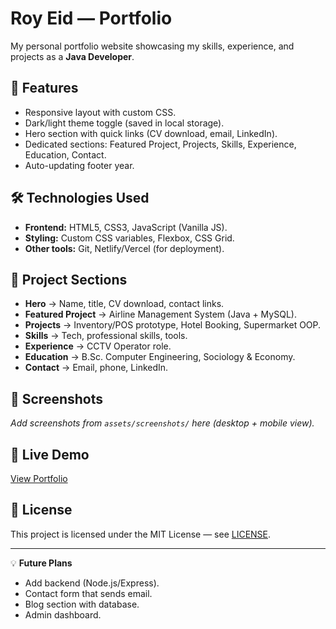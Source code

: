 # Roy Eid — Portfolio

My personal portfolio website showcasing my skills, experience, and projects as a **Java Developer**.

## 🚀 Features
- Responsive layout with custom CSS.
- Dark/light theme toggle (saved in local storage).
- Hero section with quick links (CV download, email, LinkedIn).
- Dedicated sections: Featured Project, Projects, Skills, Experience, Education, Contact.
- Auto-updating footer year.

## 🛠️ Technologies Used
- **Frontend:** HTML5, CSS3, JavaScript (Vanilla JS).
- **Styling:** Custom CSS variables, Flexbox, CSS Grid.
- **Other tools:** Git, Netlify/Vercel (for deployment).

## 📂 Project Sections
- **Hero** → Name, title, CV download, contact links.
- **Featured Project** → Airline Management System (Java + MySQL).
- **Projects** → Inventory/POS prototype, Hotel Booking, Supermarket OOP.
- **Skills** → Tech, professional skills, tools.
- **Experience** → CCTV Operator role.
- **Education** → B.Sc. Computer Engineering, Sociology & Economy.
- **Contact** → Email, phone, LinkedIn.

## 📸 Screenshots
_Add screenshots from `assets/screenshots/` here (desktop + mobile view)._

## 🔗 Live Demo
[View Portfolio](https://your-deployment-link.com)

## 📄 License
This project is licensed under the MIT License — see [LICENSE](./LICENSE).

---
💡 **Future Plans**
- Add backend (Node.js/Express).
- Contact form that sends email.
- Blog section with database.
- Admin dashboard.
